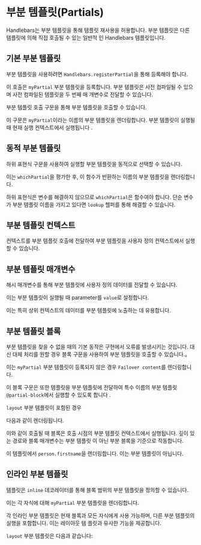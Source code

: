 # 부분 템플릿(Partials)

Handlebars는 부분 템플릿을 통해 템플릿 재사용을 허용합니다. 부분 템플릿은 다른 템플릿에 의해 직접 호출될 수 있는 일반적
인 Handlebars 템플릿입니다.

## 기본 부분 템플릿

부분 템플릿을 사용하려면 `Handlebars.registerPartial`을 통해 등록해야 합니다.

<ExamplePart examplePage="/ko/examples/partials/basic.md" show="preparationScript"/>

이 호출은 `myPartial` 부분 템플릿을 등록합니다. 부분 템플릿은 사전 컴파일될 수 있으며 사전 컴파일된 템플릿을 두 번째 매
개변수로 전달할 수 있습니다.

부분 템플릿 호출 구문을 통해 부분 템플릿을 호출할 수 있습니다.

<ExamplePart examplePage="/ko/examples/partials/basic.md" show="template"/>

이 구문은 `myPartial`이라는 이름의 부분 템플릿을 렌더링합니다. 부분 템플릿이 실행될 때 현재 실행 컨텍스트에서 실행됩니다
.

## 동적 부분 템플릿

하위 표현식 구문을 사용하여 실행할 부분 템플릿을 동적으로 선택할 수 있습니다.

<ExamplePart examplePage="/ko/examples/partials/dynamic.md" show="template"/>

이는 `whichPartial`을 평가한 후, 이 함수가 반환하는 이름의 부분 템플릿을 렌더링합니다.

하위 표현식은 변수를 해결하지 않으므로 `whichPartial`은 함수여야 합니다. 단순 변수가 부분 템플릿 이름을 가지고 있다면
`lookup` 헬퍼를 통해 해결할 수 있습니다.

<ExamplePart examplePage="/ko/examples/partials/variable.md" show="template"/>

## 부분 템플릿 컨텍스트

컨텍스트를 부분 템플릿 호출에 전달하여 부분 템플릿을 사용자 정의 컨텍스트에서 실행할 수 있습니다.

<ExamplePart examplePage="/ko/examples/partials/other-context.md" show="template"/>

## 부분 템플릿 매개변수

해시 매개변수를 통해 부분 템플릿에 사용자 정의 데이터를 전달할 수 있습니다.

<ExamplePart examplePage="/ko/examples/partials/parameters.md" show="template"/>

이는 부분 템플릿이 실행될 때 parameter를 `value`로 설정합니다.

이는 특히 상위 컨텍스트의 데이터를 부분 템플릿에 노출하는 데 유용합니다.

<ExamplePart examplePage="/ko/examples/partials/parent-context.md" show="template"/>

## 부분 템플릿 블록

부분 템플릿을 찾을 수 없을 때의 기본 동작은 구현에서 오류를 발생시키는 것입니다. 대신 대체 처리를 원할 경우 블록 구문을
사용하여 부분 템플릿을 호출할 수 있습니다.。

<ExamplePart examplePage="/ko/examples/partials/failover.md" show="template"/>

이는 `myPartial` 부분 템플릿이 등록되지 않은 경우 `Failover content`를 렌더링합니다.

이 블록 구문은 또한 템플릿을 부분 템플릿에 전달하여 특수 이름의 부분 템플릿 `@partial-block`에서 실행할 수 있도록 합니다
.

<ExamplePart examplePage="/ko/examples/partials/partial-block.md" show="template"/>

`layout` 부분 템플릿이 포함된 경우

<ExamplePart examplePage="/ko/examples/partials/partial-block.md" show="partial" name="layout"/>

다음과 같이 렌더링됩니다.

<ExamplePart examplePage="/ko/examples/partials/partial-block.md" show="output"/>

이와 같이 호출될 때 블록은 호출 시점의 부분 템플릿 컨텍스트에서 실행됩니다. 깊이 있는 경로와 블록 매개변수는 부분 템플릿
이 아닌 부분 블록을 기준으로 작동합니다.

<ExamplePart examplePage="/ko/examples/partials/partial-block-parameters.md" show="template"/>

이 템플릿에서 `person.firstname`을 렌더링합니다. 이는 부분 템플릿이 아닙니다.

## 인라인 부분 템플릿

템플릿은 `inline` 데코레이터를 통해 블록 범위의 부분 템플릿을 정의할 수 있습니다.

<ExamplePart examplePage="/ko/examples/partials/inline.md" show="template"/>

이는 각 자식에 대해 `myPartial` 부분 템플릿을 렌더링합니다.

각 인라인 부분 템플릿은 현재 블록과 모든 자식에게 사용 가능하며, 다른 부분 템플릿의 실행을 포함합니다. 이는 레이아웃 템
플릿과 유사한 기능을 제공합니다.

<ExamplePart examplePage="/ko/examples/partials/inline-blocks.md" show="template"/>

`layout` 부분 템플릿은 다음과 같습니다:

<ExamplePart examplePage="/ko/examples/partials/inline-blocks.md" show="partial" name="layout"/>
